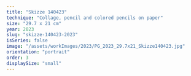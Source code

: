 ```yaml
---
title: "Skizze 140423"
technique: "Collage, pencil and colored pencils on paper"
size: "29.7 x 21 cm"
year: 2023
slug: "skizze-140423-2023"
isSeries: false
image: "/assets/workImages/2023/PG_2023_29.7x21_Skizze140423.jpg"
orientation: "portrait"
order: 3
displaySize: "small"
---
```

